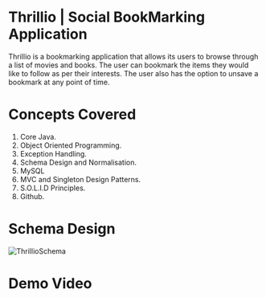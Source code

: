 # Thrillio | Social BookMarking Application

Thrillio is a bookmarking application that allows its users to browse through a list of movies and books.
The user can bookmark the items they would like to follow as per their interests.
The user also has the option to unsave a bookmark at any point of time.

# Concepts Covered 

1) Core Java.
2) Object Oriented Programming.
3) Exception Handling.
4) Schema Design and Normalisation.
5) MySQL
6) MVC and Singleton Design Patterns.
7) S.O.L.I.D Principles.
8) Github.

# Schema Design

![ThrillioSchema](https://github.com/Manasmalhotra/ThrillioWeb/assets/42417319/6b2883ae-8532-4056-a65b-56030f3a52d8)

# Demo Video






